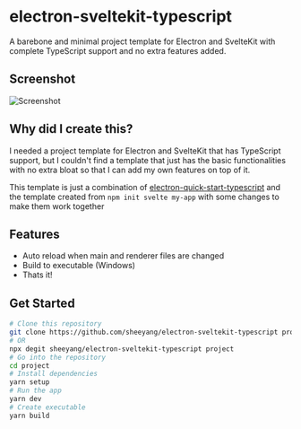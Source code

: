 # electron-sveltekit-typescript

A barebone and minimal project template for Electron and SvelteKit with complete TypeScript support and no extra features added.

## Screenshot

![Screenshot](https://github.com/sheeyang/electron-sveltekit-typescript/blob/master/screenshot.png)

## Why did I create this?

I needed a project template for Electron and SvelteKit that has TypeScript support, but I couldn't find a template that just has the basic functionalities with no extra bloat so that I can add my own features on top of it.

This template is just a combination of [electron-quick-start-typescript](https://github.com/electron/electron-quick-start-typescript) and the template created from `npm init svelte my-app` with some changes to make them work together

## Features

- Auto reload when main and renderer files are changed
- Build to executable (Windows)
- Thats it!

## Get Started

```bash
# Clone this repository
git clone https://github.com/sheeyang/electron-sveltekit-typescript project
# OR
npx degit sheeyang/electron-sveltekit-typescript project
# Go into the repository
cd project
# Install dependencies
yarn setup
# Run the app
yarn dev
# Create executable
yarn build
```
